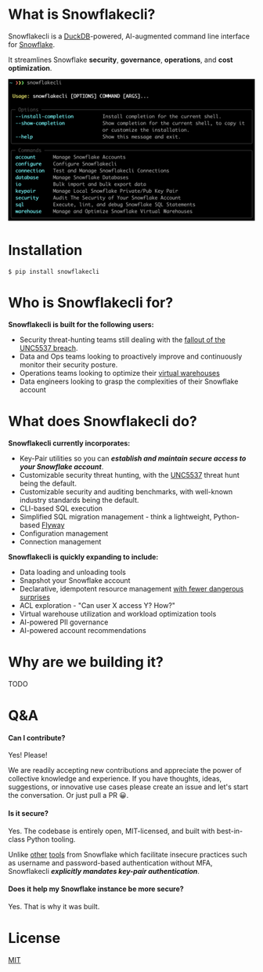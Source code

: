 # What is Snowflakecli?

Snowflakecli is a [DuckDB](https://duckdb.org/)-powered, AI-augmented command line interface for [Snowflake](https://www.snowflake.com/en/).

It streamlines Snowflake **security**, **governance**, **operations**, and **cost optimization**.

![snowflakecli](img/snowflakecli.png)


# Installation

    $ pip install snowflakecli
    

# Who is Snowflakecli for?

**Snowflakecli is built for the following users:**

* Security threat-hunting teams still dealing with the [fallout of the UNC5537 breach](https://cloud.google.com/blog/topics/threat-intelligence/unc5537-snowflake-data-theft-extortion).
* Data and Ops teams looking to proactively improve and continuously monitor their security posture.
* Operations teams looking to optimize their [virtual warehouses](https://docs.snowflake.com/en/user-guide/warehouses)
* Data engineers looking to grasp the complexities of their Snowflake account


# What does Snowflakecli do?


**Snowflakecli currently incorporates:**

* Key-Pair utilities so you can ***establish and maintain secure access to your Snowflake account***.
* Customizable security threat hunting, with the [UNC5537](https://cloud.google.com/blog/topics/threat-intelligence/unc5537-snowflake-data-theft-extortion) threat hunt being the default.
* Customizable security and auditing benchmarks, with well-known industry standards being the default.
* CLI-based SQL execution
* Simplified SQL migration management - think a lightweight, Python-based [Flyway](https://www.red-gate.com/products/flyway/community/)
* Configuration management
* Connection management

**Snowflakecli is quickly expanding to include:**

* Data loading and unloading tools
* Snapshot your Snowflake account
* Declarative, idempotent resource management [with fewer dangerous surprises](https://github.com/Snowflake-Labs/terraform-provider-snowflake/issues?q=is%3Aopen+is%3Aissue+label%3Abug)
* ACL exploration - "Can user X access Y? How?"
* Virtual warehouse utilization and workload optimization tools
* AI-powered PII governance
* AI-powered account recommendations


# Why are we building it?

TODO

# Q&A

#### Can I contribute?

Yes! Please!

We are readily accepting new contributions and appreciate the power of collective knowledge and experience. If you have thoughts, ideas, suggestions, or innovative use cases please create an issue and let's start the conversation. Or just pull a PR 😀.

#### Is it secure?

Yes. The codebase is entirely open, MIT-licensed, and built with best-in-class Python tooling.

Unlike [other](https://docs.snowflake.com/en/user-guide/snowsql) [tools](https://docs.snowflake.com/en/developer-guide/snowflake-cli-v2/index) from Snowflake which facilitate insecure practices such as username and password-based authentication without MFA, Snowflakecli ***explicitly mandates key-pair authentication***. 

#### Does it help my Snowflake instance be more secure?

Yes. That is why it was built.

# License

[MIT](https://opensource.org/license/mit)
